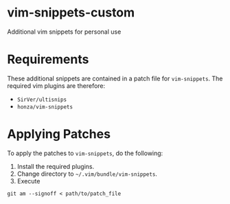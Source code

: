 # vim-snippets-custom
Additional vim snippets for personal use

# Requirements
These additional snippets are contained in a patch file for `vim-snippets`.
The required vim plugins are therefore:
* `SirVer/ultisnips`
* `honza/vim-snippets`

# Applying Patches
To apply the patches to `vim-snippets`, do the following:
1. Install the required plugins.
2. Change directory to `~/.vim/bundle/vim-snippets`.
3. Execute
```
git am --signoff < path/to/patch_file
```
